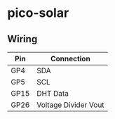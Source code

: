 # pico-solar

## Wiring

| Pin  | Connection           |
| ---- | -------------------- |
| GP4  | SDA                  |
| GP5  | SCL                  |
| GP15 | DHT Data             |
| GP26 | Voltage Divider Vout |

